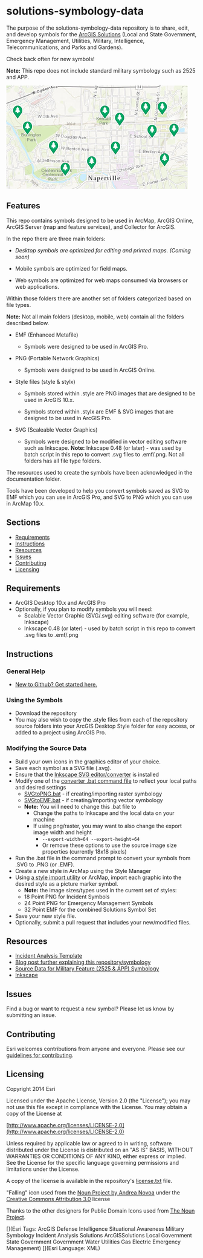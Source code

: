 solutions-symbology-data
========================

The purpose of the solutions-symbology-data repository is to share, edit, and develop symbols for the [ArcGIS Solutions](http://solutions.arcgis.com/ "ArcGIS Solutions") (Local and State Government, Emergency Management, Utilities, Military, Intelligence, Telecommunications, and Parks and Gardens).

Check back often for new symbols! 

**Note:** This repo does not include standard military symbology such as 2525 and APP.

![Image of repository-template](symbols-image.jpg)

## Features

This repo contains symbols designed to be used in ArcMap, ArcGIS Online, ArcGIS Server (map and feature services), and Collector for ArcGIS.

In the repo there are three main folders: 


- *Desktop symbols are optimized for editing and printed maps. (Coming soon)*


- Mobile symbols are optimized for field maps.


- Web symbols are optimized for web maps consumed via browsers or web applications.

Within those folders there are another set of folders categorized based on file types.

**Note:** Not all main folders (desktop, mobile, web) contain all the folders described below. 


- EMF (Enhanced Metafile) 


	- Symbols were designed to be used in ArcGIS Pro.
>

- PNG (Portable Network Graphics) 


	- Symbols were designed to be used in ArcGIS Online.
>

- Style files (style & stylx) 


	- Symbols stored within .style are PNG images that are designed to be used in ArcGIS 10.x.


	- Symbols stored within .stylx are EMF & SVG images that are designed to be used in ArcGIS Pro.


- SVG (Scaleable Vector Graphics) 


	- Symbols were designed to be modified in vector editing software such as Inkscape. **Note:** Inkscape 0.48 (or later) - was used by batch script in this repo to convert .svg files to .emf/.png. Not all folders has all file type folders.

The resources used to create the symbols have been acknowledged in the documentation folder.

Tools have been developed to help you convert symbols saved as SVG to EMF which you can use in ArcGIS Pro, and SVG to PNG which you can use in ArcMap 10.x.



## Sections

* [Requirements](#requirements)
* [Instructions](#instructions)
* [Resources](#resources)
* [Issues](#issues)
* [Contributing](#contributing)
* [Licensing](#licensing)

## Requirements

* ArcGIS Desktop 10.x and ArcGIS Pro
* Optionally, if you plan to modify symbols you will need:
    * Scalable Vector Graphic (SVG/.svg) editing software (for example, Inkscape)
    * Inkscape 0.48 (or later) - used by batch script in this repo to convert .svg files to .emf/.png

## Instructions

### General Help

* [New to Github? Get started here.](http://htmlpreview.github.com/?https://github.com/Esri/esri.github.com/blob/master/help/esri-getting-to-know-github.html)

### Using the Symbols

* Download the repository
* You may also wish to copy the .style files from each of the repository source folders into your ArcGIS Desktop Style folder for easy access, or added to a project using ArcGIS Pro.
 
### Modifying the Source Data
   
* Build your own icons in the graphics editor of your choice. 
* Save each symbol as a SVG file (.svg). 
* Ensure that the [Inkscape SVG editor/converter](http://www.inkscape.org) is installed
* Modify one of the [converter .bat command file](./tools) to reflect your local paths and desired settings
    * [SVGtoPNG.bat](./tools/SVGtoPNG.bat) - if creating/importing raster symbology
    * [SVGtoEMF.bat](./tools/SVGtoEMF.bat) - if creating/importing vector symbology
    * **Note:** You will need to change this .bat file to
        * Change the paths to Inkscape and the local data on your machine
        * If using png/raster, you may want to also change the export image width and height
            * `--export-width=64 --export-height=64`
            * Or remove these options to use the source image size properties (currently 18x18 pixels)
* Run the .bat file in the command prompt to convert your symbols from .SVG to .PNG (or .EMF).
* Create a new style in ArcMap using the Style Manager
* Using [a style import utility](https://github.com/williamscraigm/makiArcGISStyle) or ArcMap, import each graphic into the desired style as a picture marker symbol.
    * **Note:** the image sizes/types used in the current set of styles:
    * 18 Point PNG for Incident Symbols
    * 24 Point PNG for Emergency Management Symbols
    * 32 Point EMF for the combined Solutions Symbol Set
* Save your new style file.
* Optionally, submit a pull request that includes your new/modified files.

## Resources

* [Incident Analysis Template](http://maritime-ops.maps.arcgis.com/home/item.html?id=fd6e2c3272c14826b9781e93580dacfe)
* [Blog post further explaining this repository/symbology](http://blogs.esri.com/esri/arcgis/2014/04/17/arcgis-solutions-symbols-now-have-a-repo-on-github/)
* [Source Data for Military Feature (2525 & APP) Symbology](https://github.com/Esri/military-features-data)
* [Inkscape](https://inkscape.org/en/)

## Issues

Find a bug or want to request a new symbol?  Please let us know by submitting an issue.

## Contributing

Esri welcomes contributions from anyone and everyone. Please see our [guidelines for contributing](https://github.com/esri/contributing).

## Licensing

Copyright 2014 Esri

Licensed under the Apache License, Version 2.0 (the "License");
you may not use this file except in compliance with the License.
You may obtain a copy of the License at

   [http://www.apache.org/licenses/LICENSE-2.0](http://www.apache.org/licenses/LICENSE-2.0)

Unless required by applicable law or agreed to in writing, software
distributed under the License is distributed on an "AS IS" BASIS,
WITHOUT WARRANTIES OR CONDITIONS OF ANY KIND, either express or implied.
See the License for the specific language governing permissions and
limitations under the License.

A copy of the license is available in the repository's [license.txt](license.txt) file.

"Falling" icon used from the [Noun Project by Andrea Novoa](http://www.thenounproject.com/Andiinnoo/) under the
[Creative Commons Attribution 3.0](http://creativecommons.org/licenses/by/3.0/us/) license

Thanks to the other designers for Public Domain Icons used from [The Noun Project](http://thenounproject.com/).


[](Esri Tags: ArcGIS Defense Intelligence Situational Awareness Military Symbology Incident Analysis Solutions ArcGISSolutions Local Government State Government Government Water Utilities Gas Electric Emergency Management)
[](Esri Language: XML)

